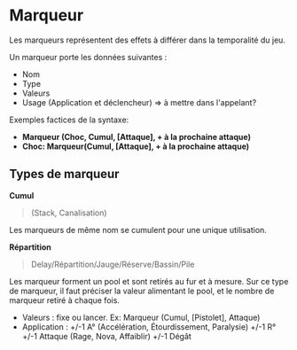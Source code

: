 # Marqueur

Les marqueurs représentent des effets à différer dans la temporalité du jeu.

Un marqueur porte les données suivantes :

- Nom
- Type
- Valeurs
- Usage (Application et déclencheur)  => à mettre dans l'appelant? 

Exemples factices de la syntaxe: 

- **Marqueur (Choc, Cumul, [Attaque], +<Choc> à la prochaine attaque)**
- **Choc: Marqueur(Cumul, [Attaque], +<Cumul> à la prochaine attaque)**
## Types de marqueur
**Cumul**
> (Stack, Canalisation)

Les marqueurs de même nom se cumulent pour une unique utilisation. 

**Répartition**
> Delay/Répartition/Jauge/Réserve/Bassin/Pile

Les marqueur forment un pool et sont retirés au fur et à mesure. Sur ce type de marqueur, il faut préciser la valeur alimentant le pool, et le nombre de marqueur retiré à chaque fois. 


- Valeurs : fixe ou lancer. 
    Ex: Marqueur (Cumul, [Pistolet], Attaque) 
- Application :
    +/-1 A° (Accélération,  Étourdissement, Paralysie) 
    +/-1 R°
    +/-1 Attaque (Rage, Nova, Affaiblir) 
    +/-1 Dégât
